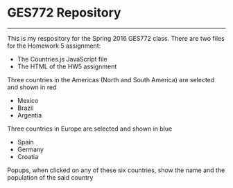 # GES772 Repository
-------------------
This is my respository for the Spring 2016 GES772 class.
There are two files for the Homework 5 assignment:
* The Countries.js JavaScript file
* The HTML of the HW5 assignment

Three countries in the Americas (North and South America) are selected and shown in red
* Mexico
* Brazil
* Argentia

Three countries in Europe are selected and shown in blue
* Spain
* Germany
* Croatia

Popups, when clicked on any of these six countries, show the name and the population of the said country
